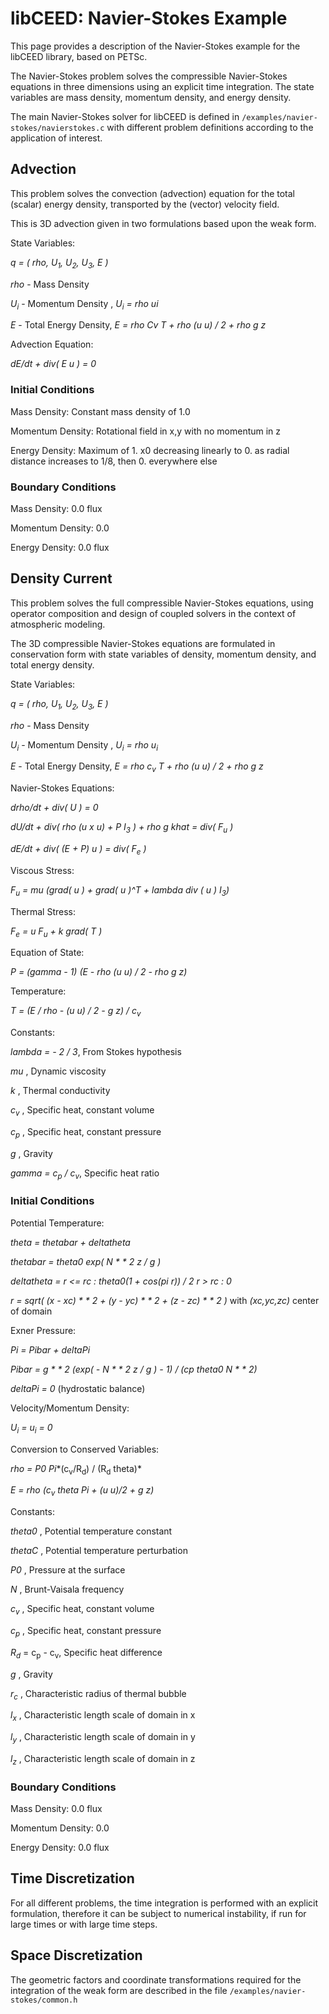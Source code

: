 # libCEED: Navier-Stokes Example

This page provides a description of the Navier-Stokes example for the libCEED library, based on PETSc.

The Navier-Stokes problem solves the compressible Navier-Stokes equations in three dimensions using an
explicit time integration. The state variables are mass density, momentum density, and energy density.

The main Navier-Stokes solver for libCEED is defined in `/examples/navier-stokes/navierstokes.c`
with different problem definitions according to the application of interest.

## Advection

This problem solves the convection (advection) equation for the total (scalar) energy density,
transported by the (vector) velocity field.

This is 3D advection given in two formulations based upon the weak form.

State Variables:

   *q = ( rho, U<sub>1</sub>, U<sub>2</sub>, U<sub>3</sub>, E )*
    
   *rho* - Mass Density
    
   *U<sub>i</sub>*  - Momentum Density    ,   *U<sub>i</sub> = rho ui*
    
   *E*   - Total Energy Density,   *E  = rho Cv T + rho (u u) / 2 + rho g z*
    
Advection Equation:

   *dE/dt + div( E _u_ ) = 0*

### Initial Conditions

Mass Density:
    Constant mass density of 1.0

Momentum Density:
    Rotational field in x,y with no momentum in z

Energy Density:
    Maximum of 1. x0 decreasing linearly to 0. as radial distance increases
    to 1/8, then 0. everywhere else

### Boundary Conditions

Mass Density:
    0.0 flux

Momentum Density:
    0.0

Energy Density:
    0.0 flux

## Density Current

This problem solves the full compressible Navier-Stokes equations, using
operator composition and design of coupled solvers in the context of atmospheric modeling.

The 3D compressible Navier-Stokes equations are formulated in conservation form with state
variables of density, momentum density, and total energy density.

State Variables:

   *q = ( rho, U<sub>1</sub>, U<sub>2</sub>, U<sub>3</sub>, E )*

   *rho* - Mass Density

   *U<sub>i</sub>*  - Momentum Density   ,  *U<sub>i</sub> = rho u<sub>i</sub>*

   *E*   - Total Energy Density,  *E  = rho c<sub>v</sub> T + rho (u u) / 2 + rho g z*

Navier-Stokes Equations:

   *drho/dt + div( U )                               = 0*

   *dU/dt   + div( rho (u x u) + P I<sub>3</sub> ) + rho g khat = div( F<sub>u</sub> )*

   *dE/dt   + div( (E + P) u )                       = div( F<sub>e</sub> )*

Viscous Stress:

   *F<sub>u</sub> = mu (grad( u ) + grad( u )^T + lambda div ( u ) I<sub>3</sub>)*

Thermal Stress:

   *F<sub>e</sub> = u F<sub>u</sub> + k grad( T )*

Equation of State:

   *P = (gamma - 1) (E - rho (u u) / 2 - rho g z)*

Temperature:

   *T = (E / rho - (u u) / 2 - g z) / c<sub>v</sub>*

Constants:

   *lambda = - 2 / 3*,  From Stokes hypothesis

   *mu*              ,  Dynamic viscosity
 
   *k*               ,  Thermal conductivity
 
   *c<sub>v</sub>*              ,  Specific heat, constant volume
 
   *c<sub>p</sub>*              ,  Specific heat, constant pressure
 
   *g*               ,  Gravity
 
   *gamma  = c<sub>p</sub> / c<sub>v</sub>*,  Specific heat ratio

### Initial Conditions

Potential Temperature:

   *theta = thetabar + deltatheta*
 
   *thetabar   = theta0 exp( N * * 2 z / g )*
 
   *deltatheta =
        r <= rc : theta0(1 + cos(pi r)) / 2
        r > rc : 0*
 
   *r        = sqrt( (x - xc) * * 2 + (y - yc) * * 2 + (z - zc) * * 2 )*
    with *(xc,yc,zc)* center of domain

Exner Pressure:

   *Pi = Pibar + deltaPi*

   *Pibar      = g * * 2 (exp( - N * * 2 z / g ) - 1) / (cp theta0 N * * 2)*
 
   *deltaPi    = 0* (hydrostatic balance)

Velocity/Momentum Density:

   *U<sub>i</sub> = u<sub>i</sub> = 0*

Conversion to Conserved Variables:

   *rho = P0 Pi**(c<sub>v</sub>/R<sub>d</sub>) / (R<sub>d</sub> theta)*

   *E   = rho (c<sub>v</sub> theta Pi + (u u)/2 + g z)*

Constants:

   *theta0*          ,  Potential temperature constant
   
   *thetaC*          ,  Potential temperature perturbation
   
   *P0*              ,  Pressure at the surface
   
   *N*               ,  Brunt-Vaisala frequency
   
   *c<sub>v</sub>*              ,  Specific heat, constant volume
   
   *c<sub>p</sub>*              ,  Specific heat, constant pressure
   
   *R<sub>d</sub>*     = c<sub>p</sub> - c<sub>v</sub>,  Specific heat difference
   
   *g*               ,  Gravity
   
   *r<sub>c</sub>*              ,  Characteristic radius of thermal bubble
   
   *l<sub>x</sub>*              ,  Characteristic length scale of domain in x
   
   *l<sub>y</sub>*              ,  Characteristic length scale of domain in y
   
   *l<sub>z</sub>*              ,  Characteristic length scale of domain in z
   

### Boundary Conditions

Mass Density:
    0.0 flux

Momentum Density:
    0.0

Energy Density:
    0.0 flux

## Time Discretization

For all different problems, the time integration is performed with an explicit formulation, therefore
it can be subject to numerical instability, if run for large times or with large time steps.

## Space Discretization

The geometric factors and coordinate transformations required for the integration of the weak form
are described in the file `/examples/navier-stokes/common.h`
